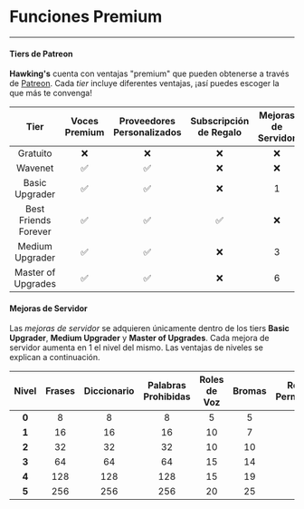 # Funciones Premium <!-- {docsify-ignore-all} -->
-------------------

#### Tiers de Patreon

__Hawking's__ cuenta con ventajas "premium" que pueden obtenerse a través de [Patreon][1]. Cada _tier_ incluye diferentes ventajas, ¡así puedes escoger la que más te convenga!

|       **Tier**       |  **Voces Premium** | **Proveedores Personalizados** | **Subscripción de Regalo** | **Mejoras de Servidor** | **Recordatorio de Voto Desactivado** |
|:--------------------:|:------------------:|:------------------------------:|:--------------------------:|:-----------------------:|--------------------------------------|
|       Gratuito       |         :x:        |               :x:              |             :x:            |           :x:           |                  :x:                 |
|        Wavenet       | :white_check_mark: |       :white_check_mark:       |             :x:            |           :x:           |          :white_check_mark:          |
|    Basic Upgrader    | :white_check_mark: |       :white_check_mark:       |             :x:            |            1            |          :white_check_mark:          |
| Best Friends Forever | :white_check_mark: |       :white_check_mark:       |     :white_check_mark:     |           :x:           |          :white_check_mark:          |
|    Medium Upgrader   | :white_check_mark: |       :white_check_mark:       |             :x:            |            3            |          :white_check_mark:          |
| Master of Upgrades   | :white_check_mark: |       :white_check_mark:       |             :x:            |            6            |          :white_check_mark:          |

#### Mejoras de Servidor

Las _mejoras de servidor_ se adquieren únicamente dentro de los tiers __Basic Upgrader__, __Medium Upgrader__ y __Master of Upgrades__. Cada mejora de servidor aumenta en 1 el nivel del mismo. Las ventajas de niveles se explican a continuación.

| **Nivel** | **Frases** | **Diccionario** | **Palabras Prohibidas** | **Roles de Voz** | **Bromas** | **Roles Permitidos** | **Roles Ignorados** | **Voces Estándard** |  **Voces Premium** | **Recordatorio de Voto** | **Minutos de Transcripción** |
|:---------:|:----------:|:---------------:|:-----------------------:|:----------------:|:----------:|:--------------------:|:-------------------:|:-------------------:|:------------------:|:------------------------:|:----------------------------:|
|   __0__   |      8     |        8        |            8            |         5        |      5     |           2          |          2          |         :x:         |         :x:        |    :white_check_mark:    |               0              |
|   __1__   |     16     |        16       |            16           |        10        |      7     |           3          |          3          |         :x:         |         :x:        |    :white_check_mark:    |              30              |
|   __2__   |     32     |        32       |            32           |        10        |     10     |           3          |          3          |         :x:         |         :x:        |    :white_check_mark:    |              60              |
|   __3__   |     64     |        64       |            64           |        15        |     14     |           4          |          4          |  :white_check_mark: |         :x:        |            :x:           |              90              |
|   __4__   |     128    |       128       |           128           |        15        |     19     |           4          |          4          |  :white_check_mark: |         :x:        |            :x:           |              120             |
|   __5__   |     256    |       256       |           256           |        20        |     25     |           5          |          5          |  :white_check_mark: | :white_check_mark: |            :x:           |              150             |

<!-- Enlaces -->
[1]: https://www.patreon.com/hawkings
